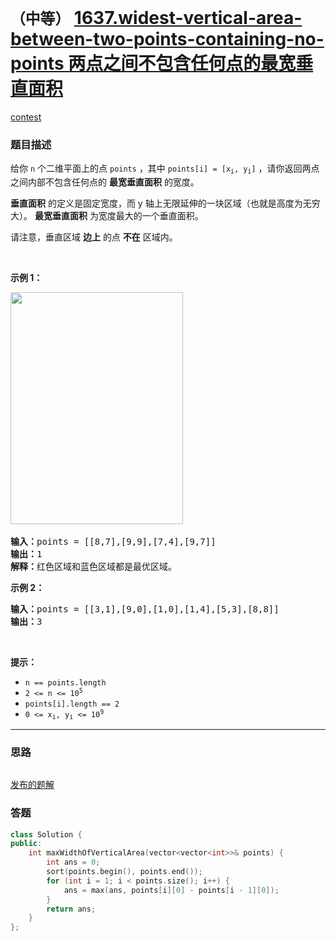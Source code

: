 # `（中等）` [1637.widest-vertical-area-between-two-points-containing-no-points 两点之间不包含任何点的最宽垂直面积](https://leetcode-cn.com/problems/widest-vertical-area-between-two-points-containing-no-points/)

[contest](https://leetcode-cn.com/contest/biweekly-contest-38/problems/widest-vertical-area-between-two-points-containing-no-points/)

### 题目描述
<p>给你&nbsp;<code>n</code>&nbsp;个二维平面上的点 <code>points</code> ，其中&nbsp;<code>points[i] = [x<sub>i</sub>, y<sub>i</sub>]</code>&nbsp;，请你返回两点之间内部不包含任何点的&nbsp;<strong>最宽垂直面积</strong>&nbsp;的宽度。</p>

<p><strong>垂直面积</strong> 的定义是固定宽度，而 y 轴上无限延伸的一块区域（也就是高度为无穷大）。 <strong>最宽垂直面积</strong>&nbsp;为宽度最大的一个垂直面积。</p>

<p>请注意，垂直区域&nbsp;<strong>边上</strong>&nbsp;的点&nbsp;<strong>不在</strong>&nbsp;区域内。</p>

<p>&nbsp;</p>

<p><strong>示例 1：</strong></p>
<img style="width: 276px; height: 371px;" src="https://assets.leetcode-cn.com/aliyun-lc-upload/uploads/2020/10/31/points3.png" alt="">​
<pre><b>输入：</b>points = [[8,7],[9,9],[7,4],[9,7]]
<b>输出：</b>1
<b>解释：</b>红色区域和蓝色区域都是最优区域。
</pre>

<p><strong>示例 2：</strong></p>

<pre><b>输入：</b>points = [[3,1],[9,0],[1,0],[1,4],[5,3],[8,8]]
<b>输出：</b>3
</pre>

<p>&nbsp;</p>

<p><strong>提示：</strong></p>

<ul>
	<li><code>n == points.length</code></li>
	<li><code>2 &lt;= n &lt;= 10<sup>5</sup></code></li>
	<li><code>points[i].length == 2</code></li>
	<li><code>0 &lt;= x<sub>i</sub>, y<sub>i</sub>&nbsp;&lt;= 10<sup>9</sup></code></li>
</ul>


---
### 思路
```
```

[发布的题解](https://leetcode-cn.com/problems/widest-vertical-area-between-two-points-containing-no-points/solution/widest-vertical-area-by-ikaruga/)

### 答题
``` C++
class Solution {
public:
    int maxWidthOfVerticalArea(vector<vector<int>>& points) {
        int ans = 0;
        sort(points.begin(), points.end());
        for (int i = 1; i < points.size(); i++) {
            ans = max(ans, points[i][0] - points[i - 1][0]);
        }
        return ans;
    }
};
```




